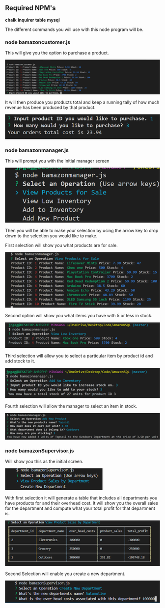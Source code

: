 ## Required NPM's
**chalk**
**inquirer**
**table**
**mysql**

The different commands you will use with this node program will be.

### node bamazoncustomer.js
This will give you the option to purchase a product.

![Customer Purchase](/images/CustomerPurchase.PNG)

It will then produce you products total and keep a running tally of how much revenue has been produced by that product.

![Customer Total](/images/customertotal.PNG)

### node bamazonmanager.js
This will prompt you with the initial manager screen

![Initial Manager Screen](/images/initialmanscreen.PNG)

Then you will be able to make your selection by using the arrow key to drop down to the selection you would like to make.

First selection will show you what products are for sale.

![Products for Sale](/images/viewproductforsale.PNG)

Second option will show you what items you have with 5 or less in stock.

![View low inventory](/images/lowinventoryman.PNG)

Third selection will allow you to select a particular item by product id and add stock to it.

![Add Inventory](/images/addinventory.PNG)

Fourth selection will allow the manager to select an item in stock.

![Add New Product](/images/addnewproduct.PNG)

### node bamazonSupervisor.js

Will show you this as the initial screen.

![Supervisor](/images/supervisor.png)

With first selection it will generate a table that includes all departments you have products for and their overhead cost. It will show you the overall sales for the department and compute what your total profit for that department is.

![View Department Sales](/images/table.PNG)

Second Selection will enable you create a new department.

![Create New Department](/images/newdepartment.PNG)


